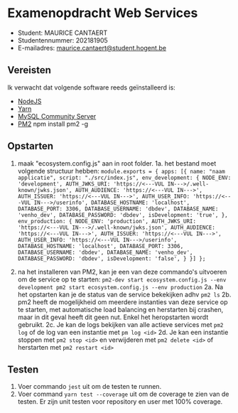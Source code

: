 # Examenopdracht Web Services

- Student: MAURICE CANTAERT
- Studentennummer: 202181905
- E-mailadres: maurice.cantaert@student.hogent.be

## Vereisten

Ik verwacht dat volgende software reeds geïnstalleerd is:

- [NodeJS](https://nodejs.org)
- [Yarn](https://yarnpkg.com)
- [MySQL Community Server](https://dev.mysql.com/downloads/mysql/)
- [PM2](https://pm2.keymetrics.io/) npm install pm2 -g

## Opstarten

1. maak "ecosystem.config.js" aan in root folder.
1a. het bestand moet volgende structuur hebben:
`module.exports = {
    apps: [{
        name: "naam applicatie",
        script: "./src/index.js",
        env_development: {
            NODE_ENV: 'development',
            AUTH_JWKS_URI: 'https://<---VUL IN--->/.well-known/jwks.json',
            AUTH_AUDIENCE: 'https://<---VUL IN--->',
            AUTH_ISSUER: 'https://<---VUL IN--->',
            AUTH_USER_INFO: 'https://<---VUL IN--->/userinfo',
            DATABASE_HOSTNAME: 'localhost',
            DATABASE_PORT: 3306,
            DATABASE_USERNAME: 'dbdev',
            DATABASE_NAME: 'venho_dev',
            DATABASE_PASSWORD: 'dbdev',
            isDevelopment: 'true',
        },
        env_production: {
            NODE_ENV: 'production',
            AUTH_JWKS_URI: 'https://<---VUL IN--->/.well-known/jwks.json',
            AUTH_AUDIENCE: 'https://<---VUL IN--->',
            AUTH_ISSUER: 'https://<---VUL IN--->',
            AUTH_USER_INFO: 'https://<---VUL IN--->/userinfo',
            DATABASE_HOSTNAME: 'localhost',
            DATABASE_PORT: 3306,
            DATABASE_USERNAME: 'dbdev',
            DATABASE_NAME: 'venho_dev',
            DATABASE_PASSWORD: 'dbdev',
            isDevelopment: 'false',
        }
    }]
};`

2. na het installeren van PM2, kan je een van deze commando's uitvoeren om de service op te starten:
`pm2-dev start ecosystem.config.js --env development
pm2 start ecosystem.config.js --env production`
2a. Na het opstarten kan je de status van de service bekekijken adhv
`pm2 ls`
2b. pm2 heeft de mogelijkheid om meerdere instanties van deze service op te starten, met automatische load balancing en herstarten bij crashen, maar in dit geval heeft dit geen nut. Enkel het heropstarten wordt gebruikt.
2c. Je kan de logs bekijken van alle actieve services met
`pm2 log` of de log van een instantie met `pm log <id>`
2d. Je kan een instantie stoppen met
`pm2 stop <id>` en verwijderen met `pm2 delete <id>`
of herstarten met `pm2 restart <id>`

## Testen

1. Voer commando `jest` uit om de testen te runnen.
2. Voer command `yarn test --coverage` uit om de coverage te zien van de testen. Er zijn unit testen voor repository en user met 100% coverage.

